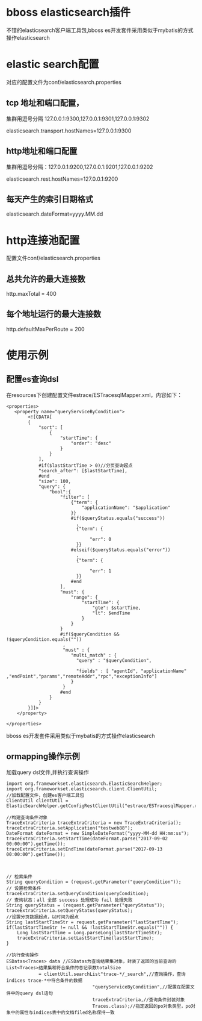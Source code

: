 # bboss elasticsearch插件
不错的elasticsearch客户端工具包,bboss es开发套件采用类似于mybatis的方式操作elasticsearch
# elastic search配置
对应的配置文件为conf/elasticsearch.properties

## tcp 地址和端口配置，
集群用逗号分隔
127.0.0.1:9300,127.0.0.1:9301,127.0.0.1:9302

elasticsearch.transport.hostNames=127.0.0.1:9300

## http地址和端口配置
集群用逗号分隔：127.0.0.1:9200,127.0.0.1:9201,127.0.0.1:9202

elasticsearch.rest.hostNames=127.0.0.1:9200

## 每天产生的索引日期格式
elasticsearch.dateFormat=yyyy.MM.dd

# http连接池配置
配置文件conf/elasticsearch.properties

## 总共允许的最大连接数
http.maxTotal = 400

## 每个地址运行的最大连接数
http.defaultMaxPerRoute = 200

# 使用示例

## 配置es查询dsl
在resources下创建配置文件estrace/ESTracesqlMapper.xml，内容如下：
```
<properties>
   <property name="queryServiceByCondition">
        <![CDATA[
        {
            "sort": [
                {
                    "startTime": {
                        "order": "desc"
                    }
                }
            ],
            #if($lastStartTime > 0)//分页查询起点
            "search_after": [$lastStartTime],
            #end
            "size": 100,
            "query": {
                "bool":{
                    "filter": [
                        {"term": {
                            "applicationName": "$application"
                        }}
                        #if($queryStatus.equals("success"))
                          ,
                          {"term": {

                               "err": 0
                          }}
                        #elseif($queryStatus.equals("error"))
                          ,
                          {"term": {

                               "err": 1
                          }}
                        #end
                    ],
                    "must": {
                        "range": {
                            "startTime": {
                                "gte": $startTime,
                                "lt": $endTime
                            }
                        }
                    }
                    #if($queryCondition && !$queryCondition.equals(""))
                     ,
                     "must" : {
                        "multi_match" : {
                          "query" : "$queryCondition",

                          "fields" : [ "agentId", "applicationName" ,"endPoint","params","remoteAddr","rpc","exceptionInfo"]
                        }
                     }
                    #end
                }
            }
        }]]>
    </property>

</properties>
```
bboss es开发套件采用类似于mybatis的方式操作elasticsearch

## ormapping操作示例
加载query dsl文件,并执行查询操作

```
import org.frameworkset.elasticsearch.ElasticSearchHelper;
import org.frameworkset.elasticsearch.client.ClientUtil;
//加载配置文件，创建es客户端工具包
ClientUtil clientUtil = ElasticSearchHelper.getConfigRestClientUtil("estrace/ESTracesqlMapper.xml");

//构建查询条件对象
TraceExtraCriteria traceExtraCriteria = new TraceExtraCriteria();
traceExtraCriteria.setApplication("testweb88");
DateFormat dateFormat = new SimpleDateFormat("yyyy-MM-dd HH:mm:ss");
traceExtraCriteria.setStartTime(dateFormat.parse("2017-09-02 00:00:00").getTime());
traceExtraCriteria.setEndTime(dateFormat.parse("2017-09-13 00:00:00").getTime());



// 检索条件
String queryCondition = (request.getParameter("queryCondition"));
// 设置检索条件
traceExtraCriteria.setQueryCondition(queryCondition);
// 查询状态：all 全部 success 处理成功 fail 处理失败
String queryStatus = (request.getParameter("queryStatus"));
traceExtraCriteria.setQueryStatus(queryStatus);
//设置分页数据起点，以时间为起点
String lastStartTimeStr = request.getParameter("lastStartTime");
if(lastStartTimeStr != null && !lastStartTimeStr.equals("")) {
	Long lastStartTime = Long.parseLong(lastStartTimeStr);
	traceExtraCriteria.setLastStartTime(lastStartTime);
}

//执行查询操作
ESDatas<Traces> data //ESDatas为查询结果集对象，封装了返回的当前查询的List<Traces>结果集和符合条件的总记录数totalSize
			= clientUtil.searchList"trace-*/_search",//查询操作，查询indices trace-*中符合条件的数据
								"queryServiceByCondition",//配置在配置文件中的query dsl语句
								traceExtraCriteria,//查询条件封装对象
								Traces.class);//指定返回的po对象类型，po对象中的属性与indices表中的文档filed名称保持一致

```

